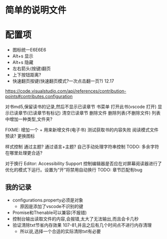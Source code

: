 # 简单的说明文件

# 配置项
- 图标统一E6E6E6
- Alt+s 显示
- Alt+s 隐藏
- 左右箭头(按键)翻页 
- 上下按钮距离?
- 快速翻页按键(快速翻页模式?一次点击翻一页?)
12.17

https://code.visualstudio.com/api/references/contribution-points#contributes.configuration

对书md5,保留读书的记录,然后不显示已读章节
书菜单
	打开此书(vscode 打开)
	显示已读章节(已读章节有标记)
	清空已读章节
	删除文件
	删除列表(不删除文件)
列表中增加一种类型,文件夹?


FIXME: 增加一个 + 用来新增文件(电子书)
测试获取书的内容失败
阅读模式文件预读?
更换图标

样式控制
通过主题?
通过语言+主题?
自己手动处理字符串控制
TODO: 多余字符在哪里处理更合适?

对于换行
Editor: Accessibility Support
控制编辑器是否应在对屏幕阅读器进行了优化的模式下运行。设置为“开”将禁用自动换行
TODO: 章节匹配有bug

## 我的记录
- configurations.property必须是对象
	- 原因是添加了vscode不识别的键
- Promise和Thenable可以兼容(不报错)
- 控制台输出读取文件的内容,会报错,太大了无法输出,而且会卡几秒
- 验证清除txt节省内存效果 107-81,并且之后有几个时间点不进行内存清理
	- 所以说,选择一个合适的实际清除txt有必要


